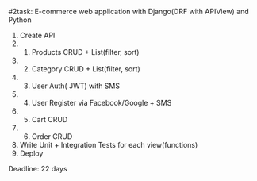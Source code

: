 #2task:  E-commerce web application with Django(DRF with APIView) and Python

1.  Create API
   1. 1. Products CRUD + List(filter, sort)
   1. 2. Category CRUD + List(filter, sort)
   1. 3. User Auth( JWT) with SMS
   1. 4. User Register via Facebook/Google + SMS
   1. 5. Cart CRUD
   1. 6. Order CRUD
2. Write Unit + Integration Tests for each view(functions)
3. Deploy

Deadline: 22 days